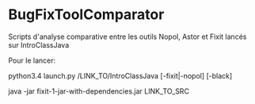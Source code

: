 # BugFixToolComparator
Scripts d'analyse comparative entre les outils Nopol, Astor et Fixit lancés sur IntroClassJava


Pour le lancer:

python3.4 launch.py /LINK_TO/IntroClassJava [-fixit|-nopol] [-black]


java -jar fixit-1-jar-with-dependencies.jar LINK_TO_SRC
